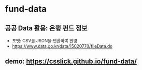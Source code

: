 # fund-data

## 공공 Data 활용: 은행 펀드 정보
- 포맷: CSV를 JSON을 변환하여 반영
- https://www.data.go.kr/data/15020770/fileData.do

## demo: https://csslick.github.io/fund-data/
